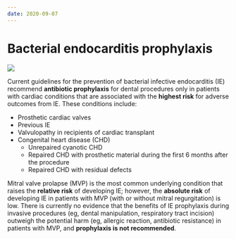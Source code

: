 ```yaml
---
date: 2020-09-07
---
```


# Bacterial endocarditis prophylaxis

<!-- bacterial endocarditis prophylaxis when --> 

![](https://photos.thisispiggy.com/file/wikiFiles/image-20200717142229373.png)

Current guidelines for the prevention of bacterial infective endocarditis (IE) recommend **antibiotic prophylaxis** for dental procedures only in patients with cardiac conditions that are associated with the **highest risk** for adverse outcomes from IE. These conditions include:

- Prosthetic cardiac valves
- Previous IE
- Valvulopathy in recipients of cardiac transplant
- Congenital heart disease (CHD)
	- Unrepaired cyanotic CHD
	- Repaired CHD with prosthetic material during the first 6 months after the procedure
	- Repaired CHD with residual defects

Mitral valve prolapse (MVP) is the most common underlying condition that raises the **relative risk** of developing IE; however, the **absolute risk** of developing IE in patients with MVP (with or without mitral  regurgitation) is low. There is currently no evidence that the benefits of IE prophylaxis during invasive procedures (eg, dental manipulation,  respiratory tract incision) outweigh the potential harm (eg, allergic  reaction, antibiotic resistance) in patients with MVP, and **prophylaxis is not recommended**.
